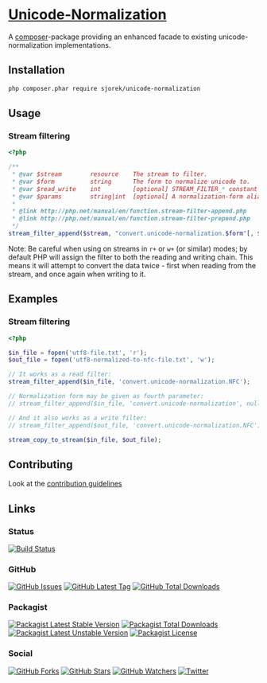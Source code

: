 # [Unicode-Normalization](https://sjorek.github.io/unicode-normalization/)

A [composer](http://getcomposer.org)-package providing an enhanced facade to existing unicode-normalization
implementations.


## Installation

```bash
php composer.phar require sjorek/unicode-normalization
```


## Usage

### Stream filtering

```php
<?php

/**
 * @var $stream        resource    The stream to filter.
 * @var $form          string      The form to normalize unicode to.
 * @var $read_write    int         [optional] STREAM_FILTER_* constant to override the filter injection point
 * @var $params        string|int  [optional] A normalization-form alias or value
 *
 * @link http://php.net/manual/en/function.stream-filter-append.php
 * @link http://php.net/manual/en/function.stream-filter-prepend.php
 */
stream_filter_append($stream, "convert.unicode-normalization.$form"[, $read_write[, $params]]);
```

Note: Be careful when using on streams in `r+` or `w+` (or similar) modes; by default PHP will assign the
filter to both the reading and writing chain. This means it will attempt to convert the data twice - first when
reading from the stream, and once again when writing to it.


## Examples

### Stream filtering

```php
<?php

$in_file = fopen('utf8-file.txt', 'r');
$out_file = fopen('utf8-normalized-to-nfc-file.txt', 'w');

// It works as a read filter:
stream_filter_append($in_file, 'convert.unicode-normalization.NFC');

// Normalization form may be given as fourth parameter:
// stream_filter_append($in_file, 'convert.unicode-normalization', null, 'NFC');

// And it also works as a write filter:
// stream_filter_append($out_file, 'convert.unicode-normalization.NFC');

stream_copy_to_stream($in_file, $out_file);
```


## Contributing

Look at the [contribution guidelines](CONTRIBUTING.md)

## Links

### Status

[![Build Status](https://img.shields.io/travis/sjorek/unicode-normalization.svg)](https://travis-ci.org/sjorek/unicode-normalization)


### GitHub

[![GitHub Issues](https://img.shields.io/github/issues/sjorek/unicode-normalization.svg)](https://github.com/sjorek/unicode-normalization/issues)
[![GitHub Latest Tag](https://img.shields.io/github/tag/sjorek/unicode-normalization.svg)](https://github.com/sjorek/unicode-normalization/tags)
[![GitHub Total Downloads](https://img.shields.io/github/downloads/sjorek/unicode-normalization/total.svg)](https://github.com/sjorek/unicode-normalization/releases)


### Packagist

[![Packagist Latest Stable Version](https://poser.pugx.org/sjorek/unicode-normalization/version)](https://packagist.org/packages/sjorek/unicode-normalization)
[![Packagist Total Downloads](https://poser.pugx.org/sjorek/unicode-normalization/downloads)](https://packagist.org/packages/sjorek/unicode-normalization)
[![Packagist Latest Unstable Version](https://poser.pugx.org/sjorek/unicode-normalization/v/unstable)](https://packagist.org/packages/sjorek/unicode-normalization)
[![Packagist License](https://poser.pugx.org/sjorek/unicode-normalization/license)](https://packagist.org/packages/sjorek/unicode-normalization)


### Social

[![GitHub Forks](https://img.shields.io/github/forks/sjorek/unicode-normalization.svg?style=social)](https://github.com/sjorek/unicode-normalization/network)
[![GitHub Stars](https://img.shields.io/github/stars/sjorek/unicode-normalization.svg?style=social)](https://github.com/sjorek/unicode-normalization/stargazers)
[![GitHub Watchers](https://img.shields.io/github/watchers/sjorek/unicode-normalization.svg?style=social)](https://github.com/sjorek/unicode-normalization/watchers)
[![Twitter](https://img.shields.io/twitter/url/https/github.com/sjorek/unicode-normalization.svg?style=social)](https://twitter.com/intent/tweet?url=https%3A%2F%2Fsjorek.github.io%2Funicode-normalization%2F)

